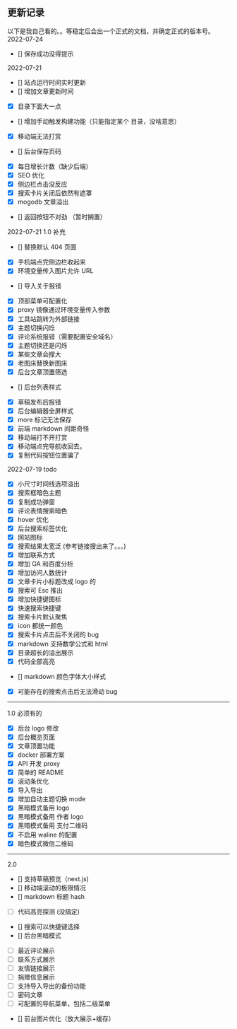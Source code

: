 ## 更新记录

以下是我自己看的。。等稳定后会出一个正式的文档，并确定正式的版本号。
2022-07-24

- [] 保存成功没得提示

2022-07-21

- [] 站点运行时间实时更新
- [] 增加文章更新时间
- [x] 目录下面大一点
- [] 增加手动触发构建功能（只能指定某个 目录，没啥意思）
- [x] 移动端无法打赏
- [] 后台保存页码
- [x] 每日增长计数（缺少后端）
- [x] SEO 优化
- [x] 侧边栏点击没反应
- [x] 搜索卡片关闭后依然有遮罩
- [x] mogodb 文章溢出
- [] 返回按钮不对劲 （暂时搁置）

2022-07-21 1.0 补充

- [] 替换默认 404 页面
- [x] 手机端点完侧边栏收起来
- [x] 环境变量传入图片允许 URL
- [] 导入关于报错
- [x] 顶部菜单可配置化
- [x] proxy 镜像通过环境变量传入参数
- [x] 工具站跳转为外部链接
- [x] 主题切换闪烁
- [x] 评论系统报错（需要配置安全域名）
- [x] 主题切换还是闪烁
- [x] 某些文章会撑大
- [x] 老图床替换新图床
- [x] 后台文章顶置筛选
- [] 后台列表样式
- [x] 草稿发布后报错
- [x] 后台编辑器全屏样式
- [x] more 标记无法保存
- [x] 前端 markdown 间距奇怪
- [x] 移动端打不开打赏
- [x] 移动端点完导航收回去。
- [x] 复制代码按钮位置骗了

2022-07-19 todo

- [x] 小尺寸时间线选项溢出
- [x] 搜索框暗色主题
- [x] 复制成功弹窗
- [x] 评论表情搜索暗色
- [x] hover 优化
- [x] 后台搜索标签优化
- [x] 网站图标
- [x] 搜索结果太宽泛 (参考链接搜出来了。。。)
- [x] 增加联系方式
- [x] 增加 GA 和百度分析
- [x] 增加访问人数统计
- [x] 文章卡片小标题改成 logo 的
- [x] 搜索可 Esc 推出
- [x] 增加快捷键图标
- [x] 快速搜索快捷键
- [x] 搜索卡片默认聚焦
- [x] icon 都统一颜色
- [x] 搜索卡片点击后不关闭的 bug
- [x] markdown 支持数学公式和 html
- [x] 目录超长的溢出展示
- [x] 代码全部高亮

- [] markdown 颜色字体大小样式
- [x] 可能存在的搜索点击后无法滑动 bug

---

1.0 必须有的

- [x] 后台 logo 修改
- [x] 后台概览页面
- [x] 文章顶置功能
- [x] docker 部署方案
- [x] API 开发 proxy
- [x] 简单的 README
- [x] 滚动条优化
- [x] 导入导出
- [x] 增加自动主题切换 mode
- [x] 黑暗模式备用 logo
- [x] 黑暗模式备用 作者 logo
- [x] 黑暗模式备用 支付二维码
- [x] 不启用 waline 的配置
- [x] 暗色模式微信二维码

---

2.0

- [] 支持草稿预览（next.js)
- [] 移动端滚动的极限情况
- [] markdown 标题 hash
- [ ] 代码高亮探测 (没搞定)
- [] 搜索可以快捷键选择
- [] 后台黑暗模式
- [ ] 最近评论展示
- [ ] 联系方式展示
- [ ] 友情链接展示
- [ ] 捐赠信息展示
- [ ] 支持导入导出的备份功能
- [ ] 密码文章
- [ ] 可配置的导航菜单，包括二级菜单
- [] 前台图片优化（放大展示+缓存）
